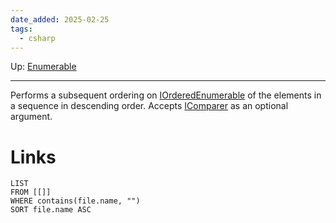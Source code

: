 ```yaml
---
date_added: 2025-02-25
tags:
  - csharp
---
```

Up: [Enumerable](Enumerable.md)
___
Performs a subsequent ordering on [IOrderedEnumerable](IOrderedEnumerable.md) of the elements in a sequence in descending order. Accepts [IComparer](IComparer.md) as an optional argument.
# Links
```dataview
LIST
FROM [[]]
WHERE contains(file.name, "")
SORT file.name ASC
```
